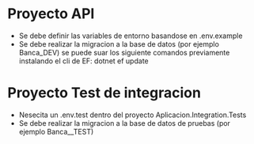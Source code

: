 ﻿# Proyecto API
- Se debe definir las variables de entorno basandose en .env.example
- Se debe realizar la migracion a la base de datos (por ejemplo Banca_DEV) se puede suar los siguiente comandos 
previamente instalando el cli de EF: dotnet ef update



# Proyecto Test de integracion
- Nesecita un .env.test dentro del proyecto Aplicacion.Integration.Tests
- Se debe realizar la migracion a la base de datos de pruebas (por ejemplo Banca__TEST)